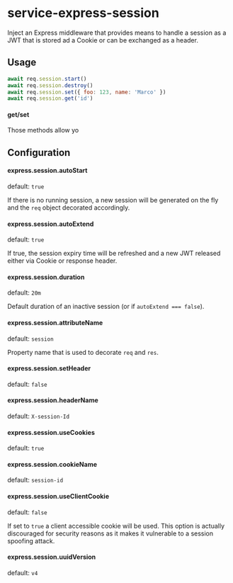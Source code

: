 # service-express-session

Inject an Express middleware that provides means to handle a session as a JWT that
is stored ad a Cookie or can be exchanged as a header.

## Usage

```js
await req.session.start()
await req.session.destroy()
await req.session.set({ foo: 123, name: 'Marco' })
await req.session.get('id')
```

#### get/set

Those methods allow yo

## Configuration

#### express.session.autoStart

default: `true`

If there is no running session, a new session will be generated on the fly and the
`req` object decorated accordingly.

#### express.session.autoExtend

default: `true`

If true, the session expiry time will be refreshed and a new JWT released either via
Cookie or response header.

#### express.session.duration

default: `20m`

Default duration of an inactive session (or if `autoExtend === false`).

#### express.session.attributeName

default: `session`

Property name that is used to decorate `req` and `res`.

#### express.session.setHeader

default: `false`

#### express.session.headerName

default: `X-session-Id`

#### express.session.useCookies

default: `true`

#### express.session.cookieName

default: `session-id`

#### express.session.useClientCookie

default: `false`

If set to `true` a client accessible cookie will be used. This option is actually
discouraged for security reasons as it makes it vulnerable to a session spoofing attack.

#### express.session.uuidVersion

default: `v4`

